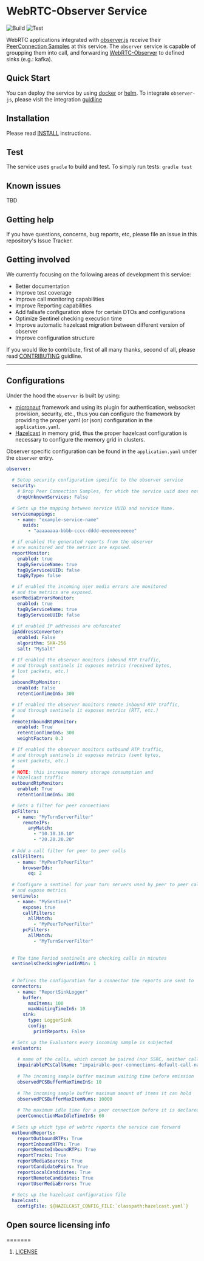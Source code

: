 WebRTC-Observer Service
==
![Build](https://github.com/ObserveRTC/observer/actions/workflows/build.yml/badge.svg)
![Test](https://github.com/ObserveRTC/observer/actions/workflows/test.yml/badge.svg)


WebRTC applications integrated with [observer.js](https://github.com/ObserveRTC/integrations)
receive their [PeerConnection Samples](https://observertc.org/docs/references/peer-connection-sample/)
at this service. The `observer` service is capable of groupping them into call, and
forwarding [WebRTC-Observer](https://github.com/ObserveRTC/webrtc-observer) to
defined sinks (e.g.: kafka).

## Quick Start

You can deploy the service by using [docker](https://github.com/ObserveRTC/docker-webrtc-observer)
or [helm](https://github.com/ObserveRTC/helm).
To integrate `observer-js`, please visit the integration [guidline](https://github.com/ObserveRTC/integrations)


## Installation

Please read [INSTALL](INSTALL.md) instructions.

## Test

The service uses `gradle` to build and test.
To simply run tests: `gradle test`

## Known issues

TBD

## Getting help

If you have questions, concerns, bug reports, etc, please file an issue in this repository's Issue Tracker.

## Getting involved

We currently focusing on the following areas of development this service:
* Better documentation
* Improve test coverage
* Improve call monitoring capabilities
* Improve Reporting capabilities
* Add failsafe configuration store for certain DTOs and configurations
* Optimize Sentinel checking execution time
* Improve automatic hazelcast migration between different version of observer
* Improve configuration structure

If you would like to contribute, first of all many thanks,
second of all, please read [CONTRIBUTING](CONTRIBUTING.md) guidline.

----

## Configurations

Under the hood the `observer` is built by using:
* [micronaut](https://micronaut.io) framework and using its plugin for authentication, websocket provision, security, etc.,  thus you can configure the framework by providing the proper yaml (or json) configuration in the `application.yaml`.
* [Hazelcast](https://hazelcast.org) in memory grid, thus the proper hazelcast configuration is necessary to configure the memory grid in clusters.

Observer specific configuration can be found in the `application.yaml` under the `observer` entry.

```yaml
observer:
  
  # Setup security configuration specific to the observer service
  security:
    # Drop Peer Connection Samples, for which the service uuid does not match any service name
    dropUnknownServices: False
  
  # Sets up the mapping between service UUID and service Name.
  servicemappings:
    - name: "example-service-name"
      uuids:
        - "aaaaaaaa-bbbb-cccc-dddd-eeeeeeeeeeee"

  # if enabled the generated reports from the observer 
  # are monitored and the metrics are exposed.
  reportMonitor:
    enabled: true
    tagByServiceName: true
    tagByServiceUUID: false
    tagByType: false

  # if enabled the incoming user media errors are monitored  
  # and the metrics are exposed.
  userMediaErrorsMonitor:
    enabled: true
    tagByServiceName: true
    tagByServiceUUID: false
  
  # if enabled IP addresses are obfuscated
  ipAddressConverter:
    enabled: False
    algorithm: SHA-256
    salt: "MySalt"

  # If enabled the observer monitors inbound RTP traffic, 
  # and through sentinels it exposes metrics (received bytes, 
  # lost packets, etc.)
  # 
  inboundRtpMonitor:
    enabled: False
    retentionTimeInS: 300

  # If enabled the observer monitors remote inbound RTP traffic, 
  # and through sentinels it exposes metrics (RTT, etc.)
  # 
  remoteInboundRtpMonitor:
    enabled: True
    retentionTimeInS: 300
    weightFactor: 0.3

  # If enabled the observer monitors outbound RTP traffic, 
  # and through sentinels it exposes metrics (sent bytes, 
  # sent packets, etc.)
  # 
  # NOTE: this increase memory storage consumption and 
  # hazelcast traffic
  outboundRtpMonitor:
    enabled: True
    retentionTimeInS: 300  

  # Sets a filter for peer connections
  pcFilters:
    - name: "MyTurnServerFilter"
      remoteIPs:
        anyMatch: 
          - "10.10.10.10"
          - "20.20.20.20"
  
  # Add a call filter for peer to peer calls
  callFilters:
    - name: "MyPeerToPeerFilter"
      browserIds:
        eq: 2 
  
  # Configure a sentinel for your turn servers used by peer to peer calls
  # and expose metrics
  sentinels:
    - name: "MySentinel"
      expose: true 
      callFilters:
        allMatch: 
          - "MyPeerToPeerFilter"
      pcFilters:
        allMatch:
          - "MyTurnServerFilter"
  
  
  # The time Period sentinels are checking calls in minutes
  sentinelsCheckingPeriodInMin: 1
  
  
  # Defines the configuration for a connector the reports are sent to
  connectors:
    - name: "ReportSinkLogger"
      buffer:
        maxItems: 100
        maxWaitingTimeInS: 10
      sink:
        type: LoggerSink
        config:
          printReports: False

  # Sets up the Evaluators every incoming sample is subjected
  evaluators:
    
    # name of the calls, which cannot be paired (nor SSRC, neither call name was provided to match)
    impairablePCsCallName: "impairable-peer-connections-default-call-name"
    
    # The incoming sample buffer maximum waiting time before emission
    observedPCSBufferMaxTimeInS: 10
    
    # The incoming sample buffer maximum amount of items it can hold
    observedPCSBufferMaxItemNums: 10000
    
    # The maximum idle time for a peer connection before it is declared to be detached.
    peerConnectionMaxIdleTimeInS: 60
  
  # Sets up which type of webrtc reports the service can forward
  outboundReports:
    reportOutboundRTPs: True
    reportInboundRTPs: True
    reportRemoteInboundRTPs: True
    reportTracks: True
    reportMediaSources: True
    reportCandidatePairs: True
    reportLocalCandidates: True
    reportRemoteCandidates: True
    reportUserMediaErrors: True
    
  # Sets up the hazelcast configuration file
  hazelcast:
    configFile: ${HAZELCAST_CONFIG_FILE:`classpath:hazelcast.yaml`}
```


## Open source licensing info
=======

1. [LICENSE](LICENSE)





